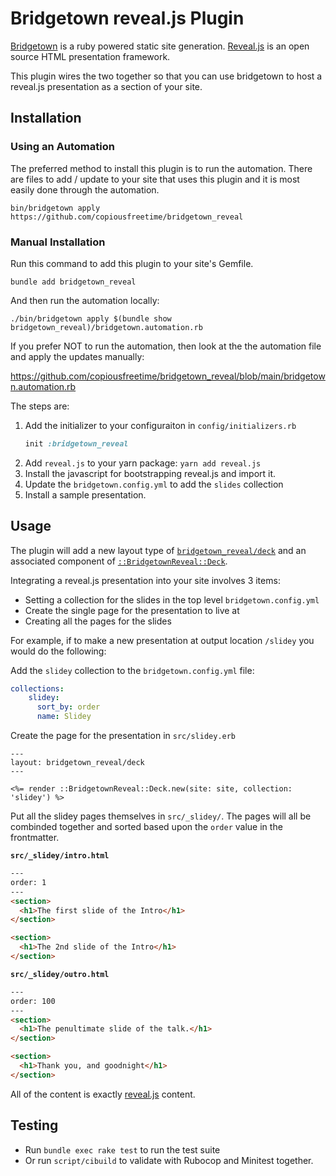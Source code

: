 # Bridgetown reveal.js Plugin

[Bridgetown](https://www.bridgetownrb.org) is a ruby powered static site
generation. [Reveal.js](https://revealjs.com) is an open source HTML
presentation framework.

This plugin wires the two together so that you can use bridgetown to host a
reveal.js presentation as a section of your site.

## Installation

### Using an Automation

The preferred method to install this plugin is to run the automation. There
are files to add / update to your site that uses this plugin and it is most
easily done through the automation.

```shell
bin/bridgetown apply https://github.com/copiousfreetime/bridgetown_reveal
```

### Manual Installation

Run this command to add this plugin to your site's Gemfile.

```shell
bundle add bridgetown_reveal
```

And then run the automation locally:

```shell
./bin/bridgetown apply $(bundle show bridgetown_reveal)/bridgetown.automation.rb
```

If you prefer NOT to run the automation, then look at the the automation file
and apply the updates manually:

<https://github.com/copiousfreetime/bridgetown_reveal/blob/main/bridgetown.automation.rb>

The steps are:

1. Add the initializer to your configuraiton in `config/initializers.rb`
    ```ruby
    init :bridgetown_reveal
    ```
2. Add `reveal.js` to your yarn package: `yarn add reveal.js`
2. Install the javascript for bootstrapping reveal.js and import it.
3. Update the `bridgetown.config.yml` to add the `slides` collection
4. Install a sample presentation.

## Usage

The plugin will add a new layout type of [`bridgetown_reveal/deck`](./layouts/bridgetown_reveal/deck.erb) and an
associated component of [`::BridgetownReveal::Deck`](./components/bridgetown_reveal/deck.rb).

Integrating a reveal.js presentation into your site involves 3 items:

- Setting a collection for the slides in the top level `bridgetown.config.yml`
- Create the single page for the presentation to live at
- Creating all the pages for the slides

For example, if to make a new presentation at output location `/slidey` you
would do the following:

Add the `slidey` collection to the `bridgetown.config.yml` file:

```yaml
collections:
    slidey:
      sort_by: order
      name: Slidey
```

Create the page for the presentation in `src/slidey.erb`

```erb
---
layout: bridgetown_reveal/deck
---

<%= render ::BridgetownReveal::Deck.new(site: site, collection: 'slidey') %>
```

Put all the slidey pages themselves in `src/_slidey/`. The pages will all be
combinded together and sorted based upon the `order` value in the frontmatter.

**`src/_slidey/intro.html`**
```html
---
order: 1
---
<section>
  <h1>The first slide of the Intro</h1>
</section>

<section>
  <h1>The 2nd slide of the Intro</h1>
</section>
```

**`src/_slidey/outro.html`**
```html
---
order: 100
---
<section>
  <h1>The penultimate slide of the talk.</h1>
</section>

<section>
  <h1>Thank you, and goodnight</h1>
</section>
```

All of the content is exactly [reveal.js](https://revealjs.com) content.

## Testing

* Run `bundle exec rake test` to run the test suite
* Or run `script/cibuild` to validate with Rubocop and Minitest together.

